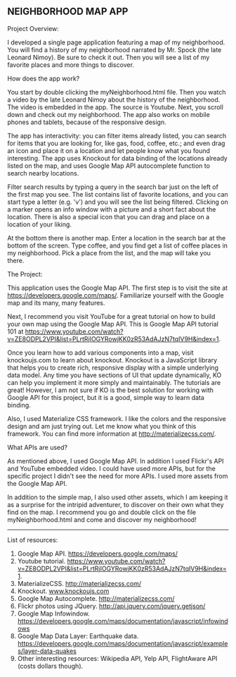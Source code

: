 NEIGHBORHOOD MAP APP
--------------------

Project Overview:

I developed a single page application featuring a map of my neighborhood. You will find a history of my neighborhood narrated by Mr. Spock (the late Leonard Nimoy). Be sure to check it out. Then you will see a list of my favorite places and more things to discover.

How does the app work?

You start by double clicking the myNeighborhood.html file. Then you watch a video by the late Leonard Nimoy about the history of the neighborhood. The video is embedded in the app. The source is Youtube. Next, you scroll down and check out my neighborhood. The app also works on mobile phones and tablets, because of the responsive design. 

The app has interactivity: you can filter items already listed, you can search for items that you are looking for, like gas, food, coffee, etc.; and even drag an icon and place it on a location and let people know what you found interesting. The app uses Knockout for data binding of the locations already listed on the map, and uses Google Map API autocomplete function to search nearby locations.

Filter search results by typing a query in the search bar just on the left of the first map you see. The list contains list of favorite locations, and you can start type a letter (e.g. 'v') and you will see the list being filtered. Clicking on a marker opens an info window with a picture and a short fact about the location. There is also a special icon that you can drag and place on a location of your liking. 

At the bottom there is another map. Enter a location in the search bar at the bottom of the screen. Type coffee, and you find get a list of coffee places in my neighborhood. Pick a place from the list, and the map will take you there.

The Project:
 
This application uses the Google Map API. The first step is to visit the site at https://developers.google.com/maps/. Familiarize yourself with the Google map and its many, many features. 

Next, I recommend you visit YouTube for a great tutorial on how to build your own map using the Google Map API. This is Google Map API tutorial 101 at https://www.youtube.com/watch?v=ZE8ODPL2VPI&list=PLrtRjIOGYRowjKK0zR53AdAJzN7tqIV9H&index=1.

Once you learn how to add various components into a map, visit knockoujs.com to learn about knockout. Knockout is a JavaScript library that helps you to create rich, responsive display with a simple underlying data model. Any time you have sections of UI that update dynamically, KO can help you implement it more simply and maintainably. The tutorials are great! However, I am not sure if KO is the best solution for working with Google API for this project, but it is a good, simple way to learn data binding. 

Also, I used Materialize CSS framework. I like the colors and the responsive design and am just trying out. Let me know what you think of this framework. You can find more information at http://materializecss.com/.

What APIs are used?

As mentioned above, I used Google Map API. In addition I used Flickr's API and YouTube embedded video. I could have used more APIs, but for the specific project I didn't see the need for more APIs. I used more assets from the Google Map API. 

In addition to the simple map, I also used other assets, which I am keeping it as a surprise for the intripid adventurer, to discover on their own what they find on the map. I recommend you go and double click on the file myNeighborhood.html and come and discover my neighborhood!

------------------------------------------------------------------------------

List of resources:
1. Google Map API. https://developers.google.com/maps/
2. Youtube tutorial. https://www.youtube.com/watch?v=ZE8ODPL2VPI&list=PLrtRjIOGYRowjKK0zR53AdAJzN7tqIV9H&index=1.
3. MaterializeCSS. http://materializecss.com/
4. Knockout. www.knockoujs.com
5. Google Map Autocomplete. http://materializecss.com/
6. Flickr photos using JQuery. http://api.jquery.com/jquery.getjson/
7. Google Map Infowindow. https://developers.google.com/maps/documentation/javascript/infowindows
8. Google Map Data Layer: Earthquake data. https://developers.google.com/maps/documentation/javascript/examples/layer-data-quakes
9. Other interesting resources: Wikipedia API, Yelp API, FlightAware API (costs dollars though).